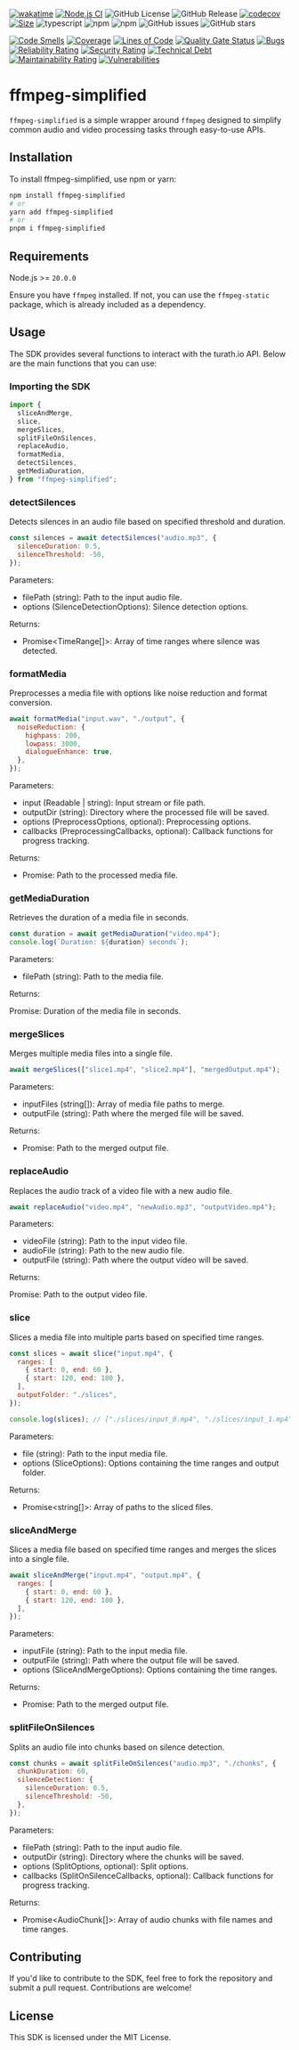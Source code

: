[![wakatime](https://wakatime.com/badge/user/a0b906ce-b8e7-4463-8bce-383238df6d4b/project/e8859a7e-7cfc-4447-a7c0-965229145506.svg)](https://wakatime.com/badge/user/a0b906ce-b8e7-4463-8bce-383238df6d4b/project/e8859a7e-7cfc-4447-a7c0-965229145506) [![Node.js CI](https://github.com/ragaeeb/ffmpeg-simplified/actions/workflows/build.yml/badge.svg)](https://github.com/ragaeeb/ffmpeg-simplified/actions/workflows/build.yml) ![GitHub License](https://img.shields.io/github/license/ragaeeb/ffmpeg-simplified) ![GitHub Release](https://img.shields.io/github/v/release/ragaeeb/ffmpeg-simplified) [![codecov](https://codecov.io/gh/ragaeeb/ffmpeg-simplified/graph/badge.svg?token=6B40XM3HNB)](https://codecov.io/gh/ragaeeb/ffmpeg-simplified) [![Size](https://deno.bundlejs.com/badge?q=ffmpeg-simplified@1.0.0)](https://bundlejs.com/?q=ffmpeg-simplified%401.0.0) ![typescript](https://badgen.net/badge/icon/typescript?icon=typescript&label&color=blue) ![npm](https://img.shields.io/npm/v/ffmpeg-simplified) ![npm](https://img.shields.io/npm/dm/ffmpeg-simplified) ![GitHub issues](https://img.shields.io/github/issues/ragaeeb/ffmpeg-simplified) ![GitHub stars](https://img.shields.io/github/stars/ragaeeb/ffmpeg-simplified?style=social)

[![Code Smells](https://sonarcloud.io/api/project_badges/measure?project=ragaeeb_ffmpeg-simple&metric=code_smells)](https://sonarcloud.io/summary/new_code?id=ragaeeb_ffmpeg-simple)
[![Coverage](https://sonarcloud.io/api/project_badges/measure?project=ragaeeb_ffmpeg-simple&metric=coverage)](https://sonarcloud.io/summary/new_code?id=ragaeeb_ffmpeg-simple)
[![Lines of Code](https://sonarcloud.io/api/project_badges/measure?project=ragaeeb_ffmpeg-simple&metric=ncloc)](https://sonarcloud.io/summary/new_code?id=ragaeeb_ffmpeg-simple)
[![Quality Gate Status](https://sonarcloud.io/api/project_badges/measure?project=ragaeeb_ffmpeg-simple&metric=alert_status)](https://sonarcloud.io/summary/new_code?id=ragaeeb_ffmpeg-simple)
[![Bugs](https://sonarcloud.io/api/project_badges/measure?project=ragaeeb_ffmpeg-simple&metric=bugs)](https://sonarcloud.io/summary/new_code?id=ragaeeb_ffmpeg-simple)
[![Reliability Rating](https://sonarcloud.io/api/project_badges/measure?project=ragaeeb_ffmpeg-simple&metric=reliability_rating)](https://sonarcloud.io/summary/new_code?id=ragaeeb_ffmpeg-simple)
[![Security Rating](https://sonarcloud.io/api/project_badges/measure?project=ragaeeb_ffmpeg-simple&metric=security_rating)](https://sonarcloud.io/summary/new_code?id=ragaeeb_ffmpeg-simple)
[![Technical Debt](https://sonarcloud.io/api/project_badges/measure?project=ragaeeb_ffmpeg-simple&metric=sqale_index)](https://sonarcloud.io/summary/new_code?id=ragaeeb_ffmpeg-simple)
[![Maintainability Rating](https://sonarcloud.io/api/project_badges/measure?project=ragaeeb_ffmpeg-simple&metric=sqale_rating)](https://sonarcloud.io/summary/new_code?id=ragaeeb_ffmpeg-simple)
[![Vulnerabilities](https://sonarcloud.io/api/project_badges/measure?project=ragaeeb_ffmpeg-simple&metric=vulnerabilities)](https://sonarcloud.io/summary/new_code?id=ragaeeb_ffmpeg-simple)

# ffmpeg-simplified

`ffmpeg-simplified` is a simple wrapper around `ffmpeg` designed to simplify common audio and video processing tasks through easy-to-use APIs.

## Installation

To install ffmpeg-simplified, use npm or yarn:

```bash
npm install ffmpeg-simplified
# or
yarn add ffmpeg-simplified
# or
pnpm i ffmpeg-simplified
```

## Requirements

Node.js >= `20.0.0`

Ensure you have `ffmpeg` installed. If not, you can use the `ffmpeg-static` package, which is already included as a dependency.

## Usage

The SDK provides several functions to interact with the turath.io API. Below are the main functions that you can use:

### Importing the SDK

```javascript
import {
  sliceAndMerge,
  slice,
  mergeSlices,
  splitFileOnSilences,
  replaceAudio,
  formatMedia,
  detectSilences,
  getMediaDuration,
} from "ffmpeg-simplified";
```

### detectSilences

Detects silences in an audio file based on specified threshold and duration.

```javascript
const silences = await detectSilences("audio.mp3", {
  silenceDuration: 0.5,
  silenceThreshold: -50,
});
```

Parameters:

- filePath (string): Path to the input audio file.
- options (SilenceDetectionOptions): Silence detection options.

Returns:

- Promise<TimeRange[]>: Array of time ranges where silence was detected.

### formatMedia

Preprocesses a media file with options like noise reduction and format conversion.

```javascript
await formatMedia("input.wav", "./output", {
  noiseReduction: {
    highpass: 200,
    lowpass: 3000,
    dialogueEnhance: true,
  },
});
```

Parameters:

- input (Readable | string): Input stream or file path.
- outputDir (string): Directory where the processed file will be saved.
- options (PreprocessOptions, optional): Preprocessing options.
- callbacks (PreprocessingCallbacks, optional): Callback functions for progress tracking.

Returns:

- Promise<string>: Path to the processed media file.

### getMediaDuration

Retrieves the duration of a media file in seconds.

```javascript
const duration = await getMediaDuration("video.mp4");
console.log(`Duration: ${duration} seconds`);
```

Parameters:

- filePath (string): Path to the media file.

Returns:

Promise<number>: Duration of the media file in seconds.

### mergeSlices

Merges multiple media files into a single file.

```javascript
await mergeSlices(["slice1.mp4", "slice2.mp4"], "mergedOutput.mp4");
```

Parameters:

- inputFiles (string[]): Array of media file paths to merge.
- outputFile (string): Path where the merged file will be saved.

Returns:

- Promise<string>: Path to the merged output file.

### replaceAudio

Replaces the audio track of a video file with a new audio file.

```javascript
await replaceAudio("video.mp4", "newAudio.mp3", "outputVideo.mp4");
```

Parameters:

- videoFile (string): Path to the input video file.
- audioFile (string): Path to the new audio file.
- outputFile (string): Path where the output video will be saved.

Returns:

Promise<string>: Path to the output video file.

### slice

Slices a media file into multiple parts based on specified time ranges.

```javascript
const slices = await slice("input.mp4", {
  ranges: [
    { start: 0, end: 60 },
    { start: 120, end: 180 },
  ],
  outputFolder: "./slices",
});

console.log(slices); // ["./slices/input_0.mp4", "./slices/input_1.mp4"]
```

Parameters:

- file (string): Path to the input media file.
- options (SliceOptions): Options containing the time ranges and output folder.

Returns:

- Promise<string[]>: Array of paths to the sliced files.

### sliceAndMerge

Slices a media file based on specified time ranges and merges the slices into a single file.

```javascript
await sliceAndMerge("input.mp4", "output.mp4", {
  ranges: [
    { start: 0, end: 60 },
    { start: 120, end: 180 },
  ],
});
```

Parameters:

- inputFile (string): Path to the input media file.
- outputFile (string): Path where the output file will be saved.
- options (SliceAndMergeOptions): Options containing the time ranges.

Returns:

- Promise<string>: Path to the merged output file.

### splitFileOnSilences

Splits an audio file into chunks based on silence detection.

```javascript
const chunks = await splitFileOnSilences("audio.mp3", "./chunks", {
  chunkDuration: 60,
  silenceDetection: {
    silenceDuration: 0.5,
    silenceThreshold: -50,
  },
});
```

Parameters:

- filePath (string): Path to the input audio file.
- outputDir (string): Directory where the chunks will be saved.
- options (SplitOptions, optional): Split options.
- callbacks (SplitOnSilenceCallbacks, optional): Callback functions for progress tracking.

Returns:

- Promise<AudioChunk[]>: Array of audio chunks with file names and time ranges.

## Contributing

If you'd like to contribute to the SDK, feel free to fork the repository and submit a pull request. Contributions are welcome!

## License

This SDK is licensed under the MIT License.
